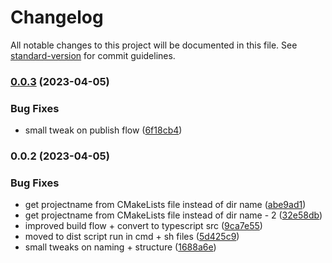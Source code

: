 # Changelog

All notable changes to this project will be documented in this file. See [standard-version](https://github.com/conventional-changelog/standard-version) for commit guidelines.

### [0.0.3](https://github.com/GlitchTech-Developments/proman/compare/v0.0.2...v0.0.3) (2023-04-05)


### Bug Fixes

* small tweak on publish flow ([6f18cb4](https://github.com/GlitchTech-Developments/proman/commit/6f18cb42a1539751b9c62e00b8d4f9e9884840ff))

### 0.0.2 (2023-04-05)


### Bug Fixes

* get projectname from CMakeLists file instead of dir name ([abe9ad1](https://github.com/GlitchTech-Developments/proman/commit/abe9ad1f0e019aeab8736bb1a0697bae114bda0f))
* get projectname from CMakeLists file instead of dir name - 2 ([32e58db](https://github.com/GlitchTech-Developments/proman/commit/32e58db3a88d802af983d311f24b14992001f2e6))
* improved build flow + convert to typescript src ([9ca7e55](https://github.com/GlitchTech-Developments/proman/commit/9ca7e5530b8d237763374a4c68564e306f9f7468))
* moved to dist script run in cmd + sh files ([5d425c9](https://github.com/GlitchTech-Developments/proman/commit/5d425c911f7c855f9f01c917e68d8a56ec022e65))
* small tweaks on naming + structure ([1688a6e](https://github.com/GlitchTech-Developments/proman/commit/1688a6e134cbada0190448ad6fe917c89e442bad))

